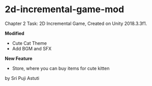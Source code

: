 # 2d-incremental-game-mod

Chapter 2 Task: 2D Incremental Game, Created on Unity 2018.3.3f1.

**Modified**
- Cute Cat Theme
- Add BGM and SFX

**New Feature**
- Store, where you can buy items for cute kitten

by Sri Puji Astuti
